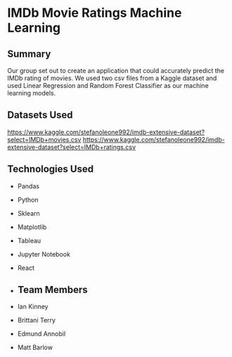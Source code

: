 # IMDb Movie Ratings Machine Learning
## Summary
Our group set out to create an application that could accurately predict the IMDb rating of movies. We used two csv files from a Kaggle dataset and used Linear Regression and Random Forest Classifier as our machine learning models.

## Datasets Used
https://www.kaggle.com/stefanoleone992/imdb-extensive-dataset?select=IMDb+movies.csv
https://www.kaggle.com/stefanoleone992/imdb-extensive-dataset?select=IMDb+ratings.csv

## Technologies Used
- Pandas
- Python
- Sklearn
- Matplotlib
- Tableau
- Jupyter Notebook
- React

- ## Team Members
- Ian Kinney
- Brittani Terry
- Edmund Annobil
- Matt Barlow
